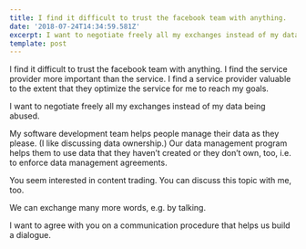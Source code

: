 ```yaml
---
title: I find it difficult to trust the facebook team with anything.
date: '2018-07-24T14:34:59.581Z'
excerpt: I want to negotiate freely all my exchanges instead of my data being abused.
template: post
---
```

I find it difficult to trust the facebook team with anything. I find the service provider more important than the service. I find a service provider valuable to the extent that they optimize the service for me to reach my goals.

I want to negotiate freely all my exchanges instead of my data being abused.

My software development team helps people manage their data as they please. (I like discussing data ownership.) Our data management program helps them to use data that they haven’t created or they don’t own, too, i.e. to enforce data management agreements.

You seem interested in content trading. You can discuss this topic with me, too.

We can exchange many more words, e.g. by talking.

I want to agree with you on a communication procedure that helps us build a dialogue.
